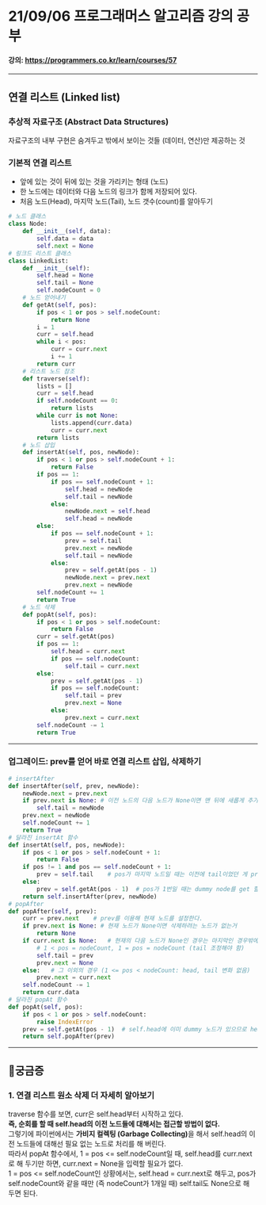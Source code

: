 # 21/09/06 프로그래머스 알고리즘 강의 공부
#### 강의: <a>https://programmers.co.kr/learn/courses/57</a> 
***
## 연결 리스트 (Linked list)
### 추상적 자료구조 (Abstract Data Structures)
자료구조의 내부 구현은 숨겨두고 밖에서 보이는 것들 (데이터, 연산)만 제공하는 것
### 기본적 연결 리스트
* 앞에 있는 것이 뒤에 있는 것을 가리키는 형태 (노드)
* 한 노드에는 데이터와 다음 노드의 링크가 함께 저장되어 있다.
* 처음 노드(Head), 마지막 노드(Tail), 노드 갯수(count)를 알아두기
```python
# 노드 클래스
class Node:
    def __init__(self, data):
        self.data = data
        self.next = None    
# 링크드 리스트 클래스
class LinkedList:
    def __init__(self):
        self.head = None
        self.tail = None
        self.nodeCount = 0 
    # 노드 얻어내기
    def getAt(self, pos):
        if pos < 1 or pos > self.nodeCount:
            return None
        i = 1
        curr = self.head
        while i < pos:
            curr = curr.next
            i += 1
        return curr
    # 리스트 노드 참조
    def traverse(self):
        lists = []
        curr = self.head
        if self.nodeCount == 0:
            return lists
        while curr is not None:
            lists.append(curr.data)
            curr = curr.next
        return lists
    # 노드 삽입
    def insertAt(self, pos, newNode):
        if pos < 1 or pos > self.nodeCount + 1:
            return False
        if pos == 1:
            if pos == self.nodeCount + 1:
                self.head = newNode
                self.tail = newNode
            else:
                newNode.next = self.head
                self.head = newNode
        else:
            if pos == self.nodeCount + 1:
                prev = self.tail
                prev.next = newNode
                self.tail = newNode
            else:
                prev = self.getAt(pos - 1)
                newNode.next = prev.next
                prev.next = newNode
        self.nodeCount += 1
        return True
    # 노드 삭제 
    def popAt(self, pos):
        if pos < 1 or pos > self.nodeCount:
            return False
        curr = self.getAt(pos)
        if pos == 1:
            self.head = curr.next
            if pos == self.nodeCount:
                self.tail = curr.next
        else:
            prev = self.getAt(pos - 1) 
            if pos == self.nodeCount:
                self.tail = prev
                prev.next = None
            else:
                prev.next = curr.next
        self.nodeCount -= 1
        return True
```
***
### 업그레이드: prev를 얻어 바로 연결 리스트 삽입, 삭제하기
```python
# insertAfter
def insertAfter(self, prev, newNode):
    newNode.next = prev.next
    if prev.next is None: # 이전 노드의 다음 노드가 None이면 맨 뒤에 새롭게 추가한다는 의미. tail에 명시해줄 필요 있다.
        self.tail = newNode
    prev.next = newNode
    self.nodeCount += 1
    return True
# 달라진 insertAt 함수
def insertAt(self, pos, newNode):
    if pos < 1 or pos > self.nodeCount + 1:
        return False
    if pos != 1 and pos == self.nodeCount + 1:
        prev = self.tail    # pos가 마지막 노드일 때는 이전에 tail이었던 게 prev가 된다.
    else:
        prev = self.getAt(pos - 1)  # pos가 1번일 때는 dummy node를 get 할 수 있으므로 위의 조건에서 pos != 1인 것이다.
    return self.insertAfter(prev, newNode)
# popAfter
def popAfter(self, prev):
    curr = prev.next    # prev를 이용해 현재 노드를 설정한다.
    if prev.next is None: # 현재 노드가 None이면 삭제하려는 노드가 없는거
        return None
    if curr.next is None:   # 현재의 다음 노드가 None인 경우는 마지막인 경우밖에 없음
        # 1 < pos = nodeCount, 1 = pos = nodeCount (tail 조정해야 함)
        self.tail = prev
        prev.next = None
    else:   # 그 이외의 경우 (1 <= pos < nodeCount: head, tail 변화 없음)    
        prev.next = curr.next
    self.nodeCount -= 1
    return curr.data
# 달라진 popAt 함수
def popAt(self, pos):
    if pos < 1 or pos > self.nodeCount:
        raise IndexError
    prev = self.getAt(pos - 1)  # self.head에 이미 dummy 노드가 있으므로 head는 고쳐질 일이 없다.
    return self.popAfter(prev)
```
***
## 🤔궁금증
### 1. 연결 리스트 원소 삭제 더 자세히 알아보기
traverse 함수를 보면, curr은 self.head부터 시작하고 있다.  
<b>즉, 순회를 할 때 self.head의 이전 노드들에 대해서는 접근할 방법이 없다.</b>  
그렇기에 파이썬에서는 <b>가비지 컬렉팅 (Garbage Collecting)</b>을 해서 self.head의 이전 노드들에 대해선 필요 없는 노드로 처리를 해 버린다.  
따라서 popAt 함수에서, 1 = pos <= self.nodeCount일 때, self.head를 curr.next로 해 두기만 하면, curr.next = None을 입력할 필요가 없다.  
1 = pos <= self.nodeCount인 상황에서는, self.head = curr.next로 해두고, pos가 self.nodeCount와 같을 때만 (즉 nodeCount가 1개일 때) self.tail도 None으로 해 두면 된다.  
